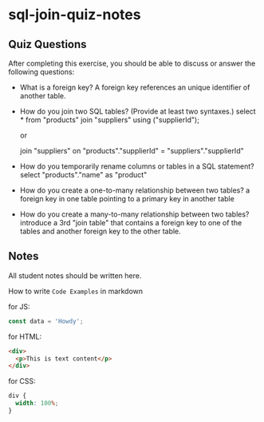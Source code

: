 # sql-join-quiz-notes

## Quiz Questions

After completing this exercise, you should be able to discuss or answer the following questions:

- What is a foreign key?
  A foreign key references an unique identifier of another table.

- How do you join two SQL tables? (Provide at least two syntaxes.)
  select \*
  from "products"
  join "suppliers" using ("supplierId");

  or

  join "suppliers" on "products"."supplierId" = "suppliers"."supplierId"

- How do you temporarily rename columns or tables in a SQL statement?
  select "products"."name" as "product"

- How do you create a one-to-many relationship between two tables?
  a foreign key in one table pointing to a primary key in another table

- How do you create a many-to-many relationship between two tables?
  introduce a 3rd "join table" that contains a foreign key to one of the tables and another foreign key to the other table.

## Notes

All student notes should be written here.

How to write `Code Examples` in markdown

for JS:

```javascript
const data = 'Howdy';
```

for HTML:

```html
<div>
  <p>This is text content</p>
</div>
```

for CSS:

```css
div {
  width: 100%;
}
```
